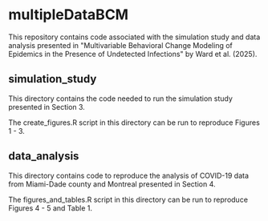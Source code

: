 # multipleDataBCM

This repository contains code associated with the simulation study and data analysis presented in "Multivariable Behavioral Change Modeling of Epidemics in the Presence of Undetected Infections" by Ward et al. (2025). 

## simulation_study

This directory contains the code needed to run the simulation study presented in Section 3.

The create_figures.R script in this directory can be run to reproduce Figures 1 - 3.


## data_analysis

This directory contains code to reproduce the analysis of COVID-19 data from Miami-Dade county and Montreal presented in Section 4.

The figures_and_tables.R script in this directory can be run to reproduce Figures 4 - 5 and Table 1.

